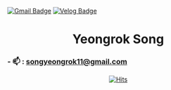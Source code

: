 <div>
 <div class="header">

 [![Gmail Badge](https://img.shields.io/badge/Gmail-D14836?style=flat&logo=Gmail&logoColor=white)](mailto:songyeongrok11@gmail.com) 
 [![Velog Badge](https://img.shields.io/badge/Tech%20Blog-555263?style=flat&logoColor=white)](https://velog.io/@sicksong)

 <h1 align="center">Yeongrok Song</h1>
 
 <div class="article1" align="left">
 
  ### - 📫 : **songyeongrok11@gmail.com**

<!--   ### Languages and Tools: -->

<!--  [![My Skills](https://skillicons.dev/icons?i=java,spring,eclipse,jquery,py,django,flask,vscode,mysql,js,html,css,aws,git,github&perline=8)](https://skillicons.dev) -->
 </div>

<div align="center"> 
 
[![Hits](https://hits.seeyoufarm.com/api/count/incr/badge.svg?url=https%3A%2F%2Fgithub.com%2Fcrescentfull&count_bg=%2379C83D&title_bg=%23555555&icon=&icon_color=%23E7E7E7&title=hits&edge_flat=false)](https://hits.seeyoufarm.com)

</div>
